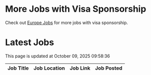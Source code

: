 # More Jobs with Visa Sponsorship

Check out [Europe Jobs](https://github.com/sureshparimi/europejobs#latest-jobs) for more jobs with visa sponsorship.

# Latest Jobs

This page is updated at October 09, 2025 09:58:36

| Job Title | Job Location | Job Link | Job Posted |
| --- | --- | --- | --- |
